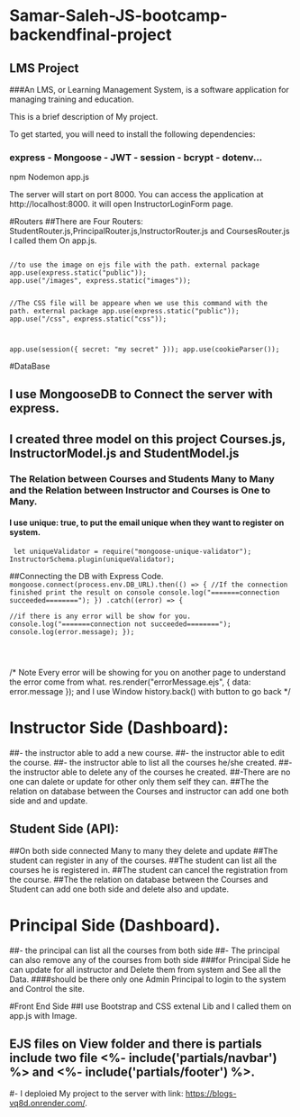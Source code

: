 # Samar-Saleh-JS-bootcamp-backendfinal-project
## LMS Project 
###An LMS, or Learning Management System, is a software application for managing training and education.

This is a brief description of My project.

To get started, you will need to install the following dependencies:
### express - Mongoose - JWT - session - bcrypt - dotenv...

npm Nodemon app.js

The server will start on port 8000. You can access the application at http://localhost:8000.
it will open InstructorLoginForm page.

#Routers 
##There are Four Routers: StudentRouter.js,PrincipalRouter.js,InstructorRouter.js and CoursesRouter.js I called them On app.js.

<code>
//to use the image on ejs file with the path. external package 
app.use(express.static("public"));
app.use("/images", express.static("images"));


//The CSS file will be appeare when we use this command with the path. external package 
app.use(express.static("public"));
app.use("/css", express.static("css"));

app.use(session({ secret: "my secret" })); 
app.use(cookieParser()); 
</code>


#DataBase
## I use MongooseDB to Connect the server with express.
## I created three model on this project Courses.js, InstructorModel.js and StudentModel.js 
### The Relation between Courses and Students Many to Many and the Relation between Instructor and Courses is One to Many.
#### I use  unique: true, to put the email unique when they want to register on system.
<code> let uniqueValidator = require("mongoose-unique-validator"); InstructorSchema.plugin(uniqueValidator); </code>

##Connecting the DB with Express Code.
<code>
 mongoose.connect(process.env.DB_URL).then(() => { 
  //If the connection finished print the result on console
  console.log("=======connection succeeded========");
}) 
.catch((error) => {  
  //if there is any error will be show for you.
  console.log("=======connection not succeeded========");
  console.log(error.message);
});   
 
 </code>
 
 /* Note Every error will be showing for you on another page
 to understand the error come from what.
 res.render("errorMessage.ejs", { data: error.message });
and I use Window history.back() with button to go back 
*/

# Instructor Side (Dashboard):
##- the instructor  able to add a new course.
##- the instructor  able to edit the course.
##- the instructor  able to list all the courses he/she created.
##- the instructor  able to delete any of the courses he created.
##-There are no one can dalete or update for other only them self they can.
##The the relation on database between the Courses and instructor can add one both side and and update.

## Student Side (API):
##On both side connected Many to many they delete and update 
##The student can register in any of the courses. 
##The student can list all the courses he is registered in.
##The student can cancel the registration from the course.
##The the relation on database between the Courses and Student can add one both side and delete also and update.

# Principal Side (Dashboard).
##- the principal can list all the courses from both side 
##- The principal can also remove any of the courses from both side 
###for Principal Side he can update for all instructor and Delete them from system and See all the Data.
####should be there only one Admin Principal to login to the system and Control the site.

#Front End Side
##I use Bootstrap and CSS extenal Lib and I called them on app.js with Image.
## EJS files on View folder and there is partials include two file   <%- include('partials/navbar') %> and  <%- include('partials/footer') %>.


#- I deploied My project to the server with link: https://blogs-vq8d.onrender.com/.









 
